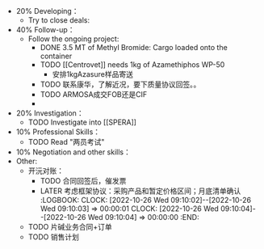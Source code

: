 - 20% Developing：
	- Try to close deals:
- 40% Follow-up：
	- Follow the ongoing project:
		- DONE 3.5 MT of Methyl Bromide: Cargo loaded onto the container
		- TODO [[Centrovet]] needs 1kg of Azamethiphos WP-50
			- 安排1kgAzasure样品寄送
		- TODO 联系康华，了解近况，要下质量协议回签。。
		- TODO ARMOSA成交FOB还是CIF
		-
- 20% Investigation：
	- TODO Investigate into [[SPERA]]
- 10% Professional Skills：
	- TODO Read "两员考试"
- 10% Negotiation and other skills：
- Other:
	- 开沅对账：
		- TODO 合同回签后，催发票
		- LATER 考虑框架协议：采购产品和暂定价格区间；月底清单确认
		  :LOGBOOK:
		  CLOCK: [2022-10-26 Wed 09:10:02]--[2022-10-26 Wed 09:10:03] =>  00:00:01
		  CLOCK: [2022-10-26 Wed 09:10:04]--[2022-10-26 Wed 09:10:04] =>  00:00:00
		  :END:
	- TODO 片碱业务合同+订单
	- TODO 销售计划